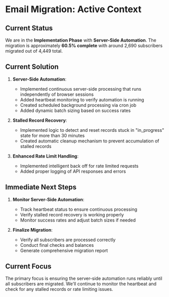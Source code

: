 
# Email Migration: Active Context

## Current Status
We are in the **Implementation Phase** with **Server-Side Automation**. The migration is approximately **60.5% complete** with around 2,690 subscribers migrated out of 4,449 total.

## Current Solution
1. **Server-Side Automation**:
   - Implemented continuous server-side processing that runs independently of browser sessions
   - Added heartbeat monitoring to verify automation is running
   - Created scheduled background processing via cron job
   - Added dynamic batch sizing based on success rates

2. **Stalled Record Recovery**:
   - Implemented logic to detect and reset records stuck in "in_progress" state for more than 30 minutes
   - Created automatic cleanup mechanism to prevent accumulation of stalled records

3. **Enhanced Rate Limit Handling**:
   - Implemented intelligent back off for rate limited requests
   - Added proper logging of API responses and errors

## Immediate Next Steps
1. **Monitor Server-Side Automation**:
   - Track heartbeat status to ensure continuous processing
   - Verify stalled record recovery is working properly
   - Monitor success rates and adjust batch sizes if needed

2. **Finalize Migration**:
   - Verify all subscribers are processed correctly
   - Conduct final checks and balances
   - Generate comprehensive migration report

## Current Focus
The primary focus is ensuring the server-side automation runs reliably until all subscribers are migrated. We'll continue to monitor the heartbeat and check for any stalled records or rate limiting issues.
